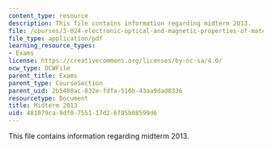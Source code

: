 ```yaml
---
content_type: resource
description: This file contains information regarding midterm 2013.
file: /courses/3-024-electronic-optical-and-magnetic-properties-of-materials-spring-2013/481079ca9df0755117d26f85b08599d6_MIT3_024S13_midterm2013.pdf
file_type: application/pdf
learning_resource_types:
- Exams
license: https://creativecommons.org/licenses/by-nc-sa/4.0/
ocw_type: OCWFile
parent_title: Exams
parent_type: CourseSection
parent_uid: 2b5408ac-832e-fdfa-516b-43aa9dad8336
resourcetype: Document
title: Midterm 2013
uid: 481079ca-9df0-7551-17d2-6f85b08599d6
---
```

This file contains information regarding midterm 2013.
